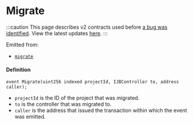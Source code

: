 # Migrate

:::caution
This page describes v2 contracts used before [a bug was identified](/docs/2022-05-24/). View the latest updates [here](https://juicebox.money/#/v2-bug-updates/).
:::

Emitted from:

* [`migrate`](/protocol/api/contracts/or-controllers/jbcontroller/write/migrate.md)

#### Definition

```
event Migrate(uint256 indexed projectId, IJBController to, address caller);
```

* `projectId` is the ID of the project that was migrated.
* `to` is the controller that was migrated to.
* `caller` is the address that issued the transaction within which the event was emitted.
